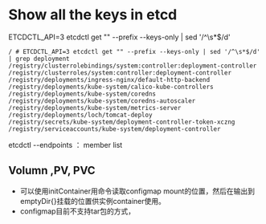 # Show all the keys in etcd

ETCDCTL_API=3 etcdctl get "" --prefix --keys-only | sed '/^\s*$/d'

```
/ # ETCDCTL_API=3 etcdctl get "" --prefix --keys-only | sed '/^\s*$/d' | grep deployment
/registry/clusterrolebindings/system:controller:deployment-controller
/registry/clusterroles/system:controller:deployment-controller
/registry/deployments/ingress-nginx/default-http-backend
/registry/deployments/kube-system/calico-kube-controllers
/registry/deployments/kube-system/coredns
/registry/deployments/kube-system/coredns-autoscaler
/registry/deployments/kube-system/metrics-server
/registry/deployments/loch/tomcat-deploy
/registry/secrets/kube-system/deployment-controller-token-xczng
/registry/serviceaccounts/kube-system/deployment-controller
```

etcdctl --endpoints <ip>：<port> member list

## Volumn ,PV, PVC
- 可以使用initContainer用命令读取configmap mount的位置，然后在输出到emptyDir{}挂载的位置供实例container使用。
- configmap目前不支持tar包的方式，
